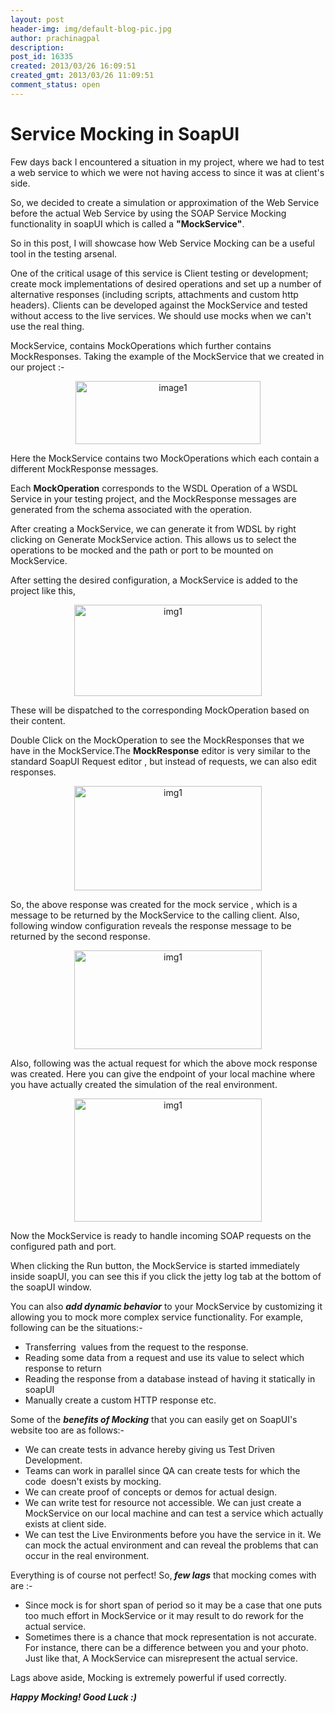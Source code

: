 ```yaml
---
layout: post
header-img: img/default-blog-pic.jpg
author: prachinagpal
description: 
post_id: 16335
created: 2013/03/26 16:09:51
created_gmt: 2013/03/26 11:09:51
comment_status: open
---
```


# Service Mocking in SoapUI

<p>Few days back I encountered a situation in my project, where we had to test a web service to which we were not having access to since it was at client's side.</p>
<p>So, we decided to create a simulation or approximation of the Web Service before the actual Web Service by using the SOAP Service Mocking functionality in soapUI which is called a <strong>"MockService"</strong>.</p>
<p>So in this post, I will showcase how Web Service Mocking can be a useful tool in the testing arsenal.</p>
<p>One of the critical usage of this service is Client testing or development; create mock implementations of desired operations and set up a number of alternative responses (including scripts, attachments and custom http headers). Clients can be developed against the MockService and tested without access to the live services. We should use mocks when we can't use the real thing.</p>
<p>MockService, contains MockOperations which further contains MockResponses.
Taking the example of the MockService that we created in our project :-
<!--more-->
<p style="text-align: center"><a href="http://xebee.xebia.in/wp-content/uploads/2013/03/image1.png" target="_blank"><img class="size-full wp-image-16340 aligncenter" style="float: none" alt="image1" src="http://xebee.xebia.in/wp-content/uploads/2013/03/image1.png" width="296" height="101" /></a></p>
Here the MockService contains two MockOperations which each contain a different MockResponse messages.</p>
<p>Each <strong>MockOperation</strong> corresponds to the WSDL Operation of a WSDL Service in your testing project, and the MockResponse messages are generated from the schema associated with the operation.</p>
<p>After creating a MockService, we can generate it from WDSL by right clicking on Generate MockService action. This allows us to select the operations to be mocked and the path or port to be mounted on MockService.</p>
<p>After setting the desired configuration, a MockService is added to the project like this,
<p style="text-align: center"><a href="http://xebee.xebia.in/wp-content/uploads/2013/03/img1.png" target="_blank"><img class="size-medium wp-image-16341" style="float: none" alt="img1" src="http://xebee.xebia.in/wp-content/uploads/2013/03/img1-300x146.png" width="300" height="146" /></a></p>
These will be dispatched to the corresponding MockOperation based on their content.</p>
<p>Double Click on the MockOperation to see the MockResponses that we have in the MockService.The <strong>MockResponse</strong> editor is very similar to the standard SoapUI Request editor , but instead of requests, we can also edit responses.
<p style="text-align: center"><a href="http://xebee.xebia.in/wp-content/uploads/2013/03/img11.png" target="_blank"><img class="size-medium wp-image-16342 aligncenter" style="float: none" alt="img1" src="http://xebee.xebia.in/wp-content/uploads/2013/03/img11-300x167.png" width="300" height="167" /></a></p>
So, the above response was created for the mock service , which is a message to be returned by the MockService to the calling client.
Also, following window configuration reveals the response message to be returned by the second response.
<p style="text-align: center"><a href="http://xebee.xebia.in/wp-content/uploads/2013/03/img12.png" target="_blank"><img class="size-medium wp-image-16343 aligncenter" style="float: none" alt="img1" src="http://xebee.xebia.in/wp-content/uploads/2013/03/img12-300x158.png" width="300" height="158" /></a></p>
Also, following was the actual request for which the above mock response was created. Here you can give the endpoint of your local machine where you have actually created the simulation of the real environment.
<p style="text-align: center"><a href="http://xebee.xebia.in/wp-content/uploads/2013/03/img13.png" target="_blank"><img class="size-medium wp-image-16344 aligncenter" style="float: none" alt="img1" src="http://xebee.xebia.in/wp-content/uploads/2013/03/img13-300x197.png" width="300" height="197" /></a></p>
Now the MockService is ready to handle incoming SOAP requests on the configured path and port.</p>
<p>When clicking the Run button, the MockService is started immediately inside soapUI, you can see this if you click the jetty log tab at the bottom of the soapUI window.</p>
<p>You can also <strong><em>add dynamic behavior</em></strong> to your MockService by customizing it allowing you to mock more complex service functionality. For example, following can be the situations:-
<ul>
    <li>Transferring  values from the request to the response.</li>
    <li>Reading some data from a request and use its value to select which response to return</li>
    <li>Reading the response from a database instead of having it statically in soapUI</li>
    <li>Manually create a custom HTTP response etc.</li>
</ul>
Some of the <strong><em>benefits of Mocking</em></strong> that you can easily get on SoapUI's website too are as follows:-
<ul>
    <li>We can create tests in advance hereby giving us Test Driven Development.</li>
    <li>Teams can work in parallel since QA can create tests for which the code  doesn't exists by mocking.</li>
    <li>We can create proof of concepts or demos for actual design.</li>
    <li>We can write test for resource not accessible. We can just create a MockService on our local machine and can test a service which actually exists at client side.</li>
    <li>We can test the Live Environments before you have the service in it. We can mock the actual environment and can reveal the problems that can occur in the real environment.</li>
</ul>
Everything is of course not perfect! So,<strong><em> few lags</em></strong> that mocking comes with are :-
<ul>
    <li>Since mock is for short span of period so it may be a case that one puts too much effort in MockService or it may result to do rework for the actual service.</li>
    <li>Sometimes there is a chance that mock representation is not accurate. For instance, there can be a difference between you and your photo. Just like that, A MockService can misrepresent the actual service.</li>
</ul>
Lags above aside, Mocking is extremely powerful if used correctly.</p>
<p><strong><em>Happy Mocking! Good Luck :)</em></strong></p>